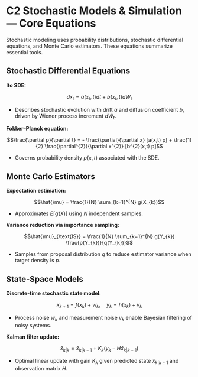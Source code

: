 # C2 Stochastic Models & Simulation — Core Equations

Stochastic modeling uses probability distributions, stochastic differential equations, and Monte Carlo estimators. These equations summarize essential tools.

## Stochastic Differential Equations
**Ito SDE:**

$$dx_{t} = a(x_{t}, t) dt + b(x_{t}, t) dW_{t}$$

- Describes stochastic evolution with drift $a$ and diffusion coefficient $b$, driven by Wiener process increment $dW_{t}$.

**Fokker–Planck equation:**

$$\frac{\partial p}{\partial t} = - \frac{\partial}{\partial x} [a(x,t) p] + \frac{1}{2} \frac{\partial^{2}}{\partial x^{2}} [b^{2}(x,t) p]$$

- Governs probability density $p(x,t)$ associated with the SDE.

## Monte Carlo Estimators
**Expectation estimation:**

$$\hat{\mu} = \frac{1}{N} \sum_{k=1}^{N} g(X_{k})$$

- Approximates $E[g(X)]$ using $N$ independent samples.

**Variance reduction via importance sampling:**

$$\hat{\mu}_{\text{IS}} = \frac{1}{N} \sum_{k=1}^{N} g(Y_{k}) \frac{p(Y_{k})}{q(Y_{k})}$$

- Samples from proposal distribution $q$ to reduce estimator variance when target density is $p$.

## State-Space Models
**Discrete-time stochastic state model:**

$$x_{k+1} = f(x_{k}) + w_{k}, \quad y_{k} = h(x_{k}) + v_{k}$$

- Process noise $w_{k}$ and measurement noise $v_{k}$ enable Bayesian filtering of noisy systems.

**Kalman filter update:**

$$\hat{x}_{k|k} = \hat{x}_{k|k-1} + K_{k} (y_{k} - H \hat{x}_{k|k-1})$$

- Optimal linear update with gain $K_{k}$ given predicted state $\hat{x}_{k|k-1}$ and observation matrix $H$.
